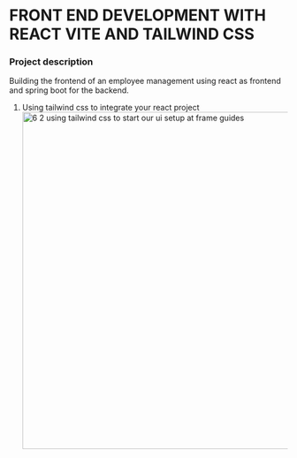 # FRONT END DEVELOPMENT WITH REACT VITE AND TAILWIND CSS

### Project description
Building the frontend of an employee management using react as frontend and spring boot for the backend.

1. Using tailwind css to integrate your react project
   <img width="1163" height="610" alt="6 2 using tailwind css to start our ui setup at frame guides" src="https://github.com/user-attachments/assets/af851cbf-0c86-4ae4-a497-f7efa4c3fd3c" />

